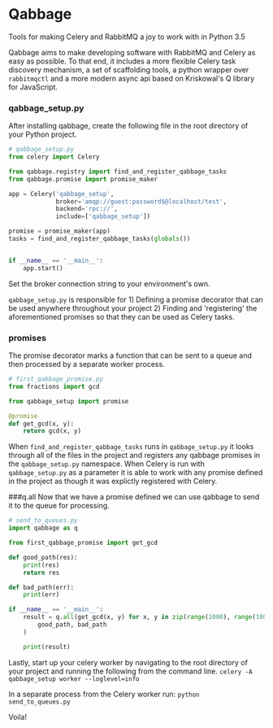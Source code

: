 # Qabbage
Tools for making Celery and RabbitMQ a joy to work with in Python 3.5

Qabbage aims to make developing software with RabbitMQ and Celery as easy as possible. To that end, it includes
a more flexible Celery task discovery mechanism, a set of scaffolding tools, a python wrapper over `rabbitmqctl` and
a more modern async api based on Kriskowal's Q library for JavaScript.

### qabbage_setup.py

After installing qabbage, create the following file in the root directory of your Python project.


```python
# qabbage_setup.py
from celery import Celery

from qabbage.registry import find_and_register_qabbage_tasks
from qabbage.promise import promise_maker

app = Celery('qabbage_setup',
             broker='amqp://guest:password$@localhost/test',
             backend='rpc://',
             include=['qabbage_setup'])

promise = promise_maker(app)
tasks = find_and_register_qabbage_tasks(globals())


if __name__ == '__main__':
    app.start()
```
Set the broker connection string to your environment's own.

`qabbage_setup.py` is responsible for
        1) Defining a promise decorator that can be used anywhere throughout your project
        2) Finding and 'registering' the aforementioned promises so that they can be used as Celery tasks.


### promises
The promise decorator marks a function that can be sent to a queue and then processed by a separate worker process.
```python
# first_qabbage_promise.py
from fractions import gcd

from qabbage_setup import promise

@promise
def get_gcd(x, y):
    return gcd(x, y)
```
When `find_and_register_qabbage_tasks` runs in `qabbage_setup.py` it looks through all of the files in the project and
registers any qabbage promises in the `qabbage_setup.py` namespace. When Celery is run with `qabbage_setup.py` as a parameter
it is able to work with any promise defined in the project as though it was explictly registered with Celery.

###q.all
Now that we have a promise defined we can use qabbage to send it to the queue for processing.
```python
# send_to_queues.py
import qabbage as q

from first_qabbage_promise import get_gcd

def good_path(res):
    print(res)
    return res

def bad_path(err):
    print(err)

if __name__ == '__main__':
    result = q.all(get_gcd(x, y) for x, y in zip(range(1000), range(1000))).then(
        good_path, bad_path
    )

    print(result)
```
Lastly, start up your celery worker by navigating to the root directory of your project and running the following
from the command line.
`celery -A qabbage_setup worker --loglevel=info`

In a separate process from the Celery worker run:
`python send_to_queues.py`

Voila!